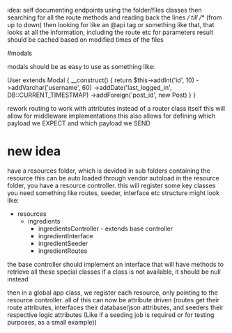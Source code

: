 idea:
self documenting endpoints using the folder/files classes
then searching for all the route methods 
and reading back the lines */ till /** (from up to down)
then looking for like an @api tag or something like that, that looks at all the information, including the route etc for parameters 
result should be cached based on modified times of the files



#modals

modals should be as easy to use as something like:

User extends Modal {
    __construct() {
        return $this->addInt('id', 10)
            ->addVarchar('username', 60)
            ->addDate('last_logged_in', DB::CURRENT_TIMESTMAP)
            ->addForeign('post_id', new Post)
    }
}


rework routing to work with attributes instead of a router class itself
this will allow for middleware implementations
this also allows for defining which payload we EXPECT and which payload we SEND



# new idea
have a resources folder, which is devided in sub folders containing the resource
this can be auto loaded through vendor autoload
in the resource folder, you have a resource controller. this will register some key classes you need
something like routes, seeder, interface etc
structure might look like:
- resources
  - ingredients
    - ingredientsController - extends base controller
    - ingredientInterface
    - ingredientSeeder
    - ingredientRoutes

the base controller should implement an interface that will have methods to retrieve all these special classes
if a class is not available, it should be null instead

then in a global app class, we register each resource, only pointing to the resource controller.
all of this can now be attribute driven (routes get their route attributes, interfaces their database/json attributes, and seeders their respective logic attributes (Like if a seeding job is required or for testing purposes, as a small example))